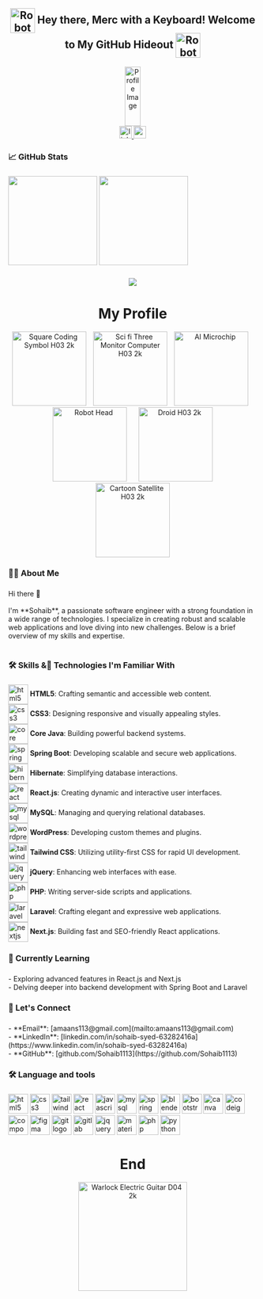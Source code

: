 
<h2 align="center">
  <img src="https://github.com/user-attachments/assets/d038ed07-f41e-45f5-94b4-dae88b7a6638" alt="Robot Head Logo" style="width: 50px; height: 50px; vertical-align: middle;" />
  Hey there, Merc with a Keyboard! Welcome to My GitHub Hideout  <img src="https://github.com/user-attachments/assets/d038ed07-f41e-45f5-94b4-dae88b7a6638" alt="Robot Head Logo" style="width: 50px; height: 50px; vertical-align: middle;" />
</h2>



<p align="center" style="margin: 0;">
  <img src="https://github.com/user-attachments/assets/220cd45a-119d-4a2f-b0ee-7764e1dc4c30" alt="Profile Image" height="120" style="width: 25%; display: block; margin: 0 auto;" />
</p>



<div align="center">
  <a href="https://www.linkedin.com/in/sohaib-syed-63282416a" target="_blank">
    <img src="https://img.shields.io/static/v1?message=LinkedIn&logo=linkedin&label=&color=0077B5&logoColor=white&labelColor=&style=for-the-badge" height="25" alt="linkedin logo"  />
  </a>
  <a href="https://sohaibsportfolio.netlify.app" target="_blank">
    <img src="https://img.shields.io/static/v1?message=My%20Portfolio&logo=codepen&label=&color=000000&logoColor=white&labelColor=&style=for-the-badge" height="25" alt="codepen logo"  />
  </a>
</div>
<h3 align="left">📈 GitHub Stats</h3>

###

<p align="left">
  <img height="180em" src="https://github-readme-stats.vercel.app/api?username=Sohaib1113&show_icons=true&hide_border=true&count_private=true&hide=prs&theme=dracula" />
  <img height="180em" src="https://github-readme-streak-stats.herokuapp.com/?user=Sohaib1113&theme=dracula" />
</p>

###

<div align="center">
  <img src="https://visitor-badge.laobi.icu/badge?page_id=Sohaib1113.Sohaib1113&"  />
</div>

###

<h1 align="center">My Profile</h1>
<p align="center">
  <img src="https://github.com/user-attachments/assets/a78d152e-9134-40a8-8bb0-7b1ecb6b02fc" alt="Square Coding Symbol H03 2k" width="150" height="150" style="margin-right: 10px;" />
  <img src="https://github.com/user-attachments/assets/af1c20f6-e42d-4eac-9dc9-d753847d1a6f" alt="Sci fi Three Monitor Computer H03 2k" width="150" height="150" />
  <img src="https://github.com/user-attachments/assets/07a19d32-a85f-49fc-a2bc-da4a49f55c7b" alt="AI Microchip" width="150" height="150" style="margin: 0 10px;" />
  <img src="https://github.com/user-attachments/assets/911c5829-89a9-4a8c-b653-b511f7b4da18" alt="Robot Head" width="150" height="150" style="margin: 0 10px;" />
  <img src="https://github.com/user-attachments/assets/7c2cbf29-777b-4483-8c4f-6ed86a6e0da6" alt="Droid H03 2k" width="150" height="150" style="margin: 0 10px;" />
  <img src="https://github.com/user-attachments/assets/35bfb326-e46c-4845-a284-cfe55a6cca9e" alt="Cartoon Satellite H03 2k" width="150" height="150" style="margin: 0 10px;" />
</p>

###

<h3 align="left">👩‍💻  About Me</h3>

###

<p align="left">
  Hi there 👋<br><br>
  I'm **Sohaib**, a passionate software engineer with a strong foundation in a wide range of technologies. I specialize in creating robust and scalable web applications and love diving into new challenges. Below is a brief overview of my skills and expertise.<br><br>
  

<h3 align="left">🛠️ Skills &🚀 Technologies I'm Familiar With</h3>

###
<p align="left">
  <span style="display: inline-block; margin-right: 10px;">
    <img src="https://cdn.jsdelivr.net/gh/devicons/devicon/icons/html5/html5-original.svg" height="40" alt="html5 logo" style="vertical-align: middle;" />
    <strong>HTML5</strong>: Crafting semantic and accessible web content.
  </span><br>
  
  <span style="display: inline-block; margin-right: 10px;">
    <img src="https://cdn.jsdelivr.net/gh/devicons/devicon/icons/css3/css3-original.svg" height="40" alt="css3 logo" style="vertical-align: middle;" />
    <strong>CSS3</strong>: Designing responsive and visually appealing styles.
  </span><br>
  
  <span style="display: inline-block; margin-right: 10px;">
    <img src="https://cdn.jsdelivr.net/gh/devicons/devicon/icons/java/java-original.svg" height="40" alt="core java logo" style="vertical-align: middle;" />
    <strong>Core Java</strong>: Building powerful backend systems.
  </span><br>
  
  <span style="display: inline-block; margin-right: 10px;">
    <img src="https://cdn.jsdelivr.net/gh/devicons/devicon/icons/spring/spring-original.svg" height="40" alt="spring boot logo" style="vertical-align: middle;" />
    <strong>Spring Boot</strong>: Developing scalable and secure web applications.
  </span><br>
  
  <span style="display: inline-block; margin-right: 10px;">
    <img src="https://cdn.jsdelivr.net/gh/devicons/devicon/icons/hibernate/hibernate-original.svg" height="40" alt="hibernate logo" style="vertical-align: middle;" />
    <strong>Hibernate</strong>: Simplifying database interactions.
  </span><br>
  
  <span style="display: inline-block; margin-right: 10px;">
    <img src="https://cdn.jsdelivr.net/gh/devicons/devicon/icons/react/react-original.svg" height="40" alt="react logo" style="vertical-align: middle;" />
    <strong>React.js</strong>: Creating dynamic and interactive user interfaces.
  </span><br>
  
  <span style="display: inline-block; margin-right: 10px;">
    <img src="https://cdn.jsdelivr.net/gh/devicons/devicon/icons/mysql/mysql-original.svg" height="40" alt="mysql logo" style="vertical-align: middle;" />
    <strong>MySQL</strong>: Managing and querying relational databases.
  </span><br>
  
  <span style="display: inline-block; margin-right: 10px;">
    <img src="https://cdn.jsdelivr.net/gh/devicons/devicon/icons/wordpress/wordpress-original.svg" height="40" alt="wordpress logo" style="vertical-align: middle;" />
    <strong>WordPress</strong>: Developing custom themes and plugins.
  </span><br>
  
  <span style="display: inline-block; margin-right: 10px;">
    <img src="https://cdn.jsdelivr.net/gh/devicons/devicon/icons/tailwindcss/tailwindcss-original-wordmark.svg" height="40" alt="tailwindcss logo" style="vertical-align: middle;" />
    <strong>Tailwind CSS</strong>: Utilizing utility-first CSS for rapid UI development.
  </span><br>
  
  <span style="display: inline-block; margin-right: 10px;">
    <img src="https://cdn.jsdelivr.net/gh/devicons/devicon/icons/jquery/jquery-original.svg" height="40" alt="jquery logo" style="vertical-align: middle;" />
    <strong>jQuery</strong>: Enhancing web interfaces with ease.
  </span><br>
  
  <span style="display: inline-block; margin-right: 10px;">
    <img src="https://cdn.jsdelivr.net/gh/devicons/devicon/icons/php/php-original.svg" height="40" alt="php logo" style="vertical-align: middle;" />
    <strong>PHP</strong>: Writing server-side scripts and applications.
  </span><br>
  
  <span style="display: inline-block; margin-right: 10px;">
    <img src="https://cdn.jsdelivr.net/gh/devicons/devicon/icons/laravel/laravel-plain.svg" height="40" alt="laravel logo" style="vertical-align: middle;" />
    <strong>Laravel</strong>: Crafting elegant and expressive web applications.
  </span><br>
  
  <span style="display: inline-block; margin-right: 10px;">
    <img src="https://cdn.jsdelivr.net/gh/devicons/devicon/icons/nextjs/nextjs-original-wordmark.svg" height="40" alt="nextjs logo" style="vertical-align: middle;" />
    <strong>Next.js</strong>: Building fast and SEO-friendly React applications.
  </span>
</p>

###

<h3 align="left">🌱 Currently Learning</h3>

###

<p align="left">
  - Exploring advanced features in React.js and Next.js<br>
  - Delving deeper into backend development with Spring Boot and Laravel<br>
</p>

###

<h3 align="left">🤝 Let's Connect</h3>

###

<p align="left">
  - **Email**: [amaans113@gmail.com](mailto:amaans113@gmail.com)<br>
  - **LinkedIn**: [linkedin.com/in/sohaib-syed-63282416a](https://www.linkedin.com/in/sohaib-syed-63282416a)<br>
  - **GitHub**: [github.com/Sohaib1113](https://github.com/Sohaib1113)<br>
</p>

###

<h3 align="left">🛠 Language and tools</h3>

###

<div align="left">
  <img src="https://cdn.jsdelivr.net/gh/devicons/devicon/icons/html5/html5-original.svg" height="40" alt="html5 logo" />
  <img src="https://cdn.jsdelivr.net/gh/devicons/devicon/icons/css3/css3-original.svg" height="40" alt="css3 logo" />
  <img src="https://cdn.jsdelivr.net/gh/devicons/devicon/icons/tailwindcss/tailwindcss-original-wordmark.svg" height="40" alt="tailwindcss logo" />
  <img src="https://cdn.jsdelivr.net/gh/devicons/devicon/icons/react/react-original.svg" height="40" alt="react logo" />
  <img src="https://cdn.jsdelivr.net/gh/devicons/devicon/icons/javascript/javascript-original.svg" height="40" alt="javascript logo" />
  <img src="https://cdn.jsdelivr.net/gh/devicons/devicon/icons/mysql/mysql-original.svg" height="40" alt="mysql logo" />
  <img src="https://cdn.jsdelivr.net/gh/devicons/devicon/icons/spring/spring-original.svg" height="40" alt="spring logo" />
  <img src="https://cdn.jsdelivr.net/gh/devicons/devicon/icons/blender/blender-original.svg" height="40" alt="blender logo" />
  <img src="https://cdn.jsdelivr.net/gh/devicons/devicon/icons/bootstrap/bootstrap-original.svg" height="40" alt="bootstrap logo" />
  <img src="https://cdn.jsdelivr.net/gh/devicons/devicon/icons/canva/canva-original.svg" height="40" alt="canva logo" />
  <img src="https://cdn.jsdelivr.net/gh/devicons/devicon/icons/codeigniter/codeigniter-plain.svg" height="40" alt="codeigniter logo" />
  <img src="https://cdn.jsdelivr.net/gh/devicons/devicon/icons/composer/composer-original.svg" height="40" alt="composer logo" />
  <img src="https://cdn.jsdelivr.net/gh/devicons/devicon/icons/figma/figma-original.svg" height="40" alt="figma logo" />
  <img src="https://cdn.jsdelivr.net/gh/devicons/devicon/icons/git/git-original.svg" height="40" alt="git logo" />
  <img src="https://cdn.jsdelivr.net/gh/devicons/devicon/icons/gitlab/gitlab-original.svg" height="40" alt="gitlab logo" />
  <img src="https://cdn.jsdelivr.net/gh/devicons/devicon/icons/jquery/jquery-original.svg" height="40" alt="jquery logo" />
  <img src="https://cdn.jsdelivr.net/gh/devicons/devicon/icons/materialui/materialui-original.svg" height="40" alt="materialui logo" />
  <img src="https://cdn.jsdelivr.net/gh/devicons/devicon/icons/php/php-original.svg" height="40" alt="php logo" />
  <img src="https://cdn.jsdelivr.net/gh/devicons/devicon/icons/python/python-original.svg" height="40" alt="python logo" />
</div>

###




 <h1 align="center">End</h1>
<p align="center">
  <img src="https://github.com/user-attachments/assets/63f4c01c-088e-41ad-9b16-e87a2a7168f0" alt="Warlock Electric Guitar D04 2k" style="max-width: 50%; height: 220px;" />
</p>



